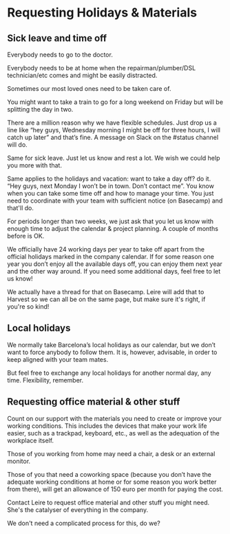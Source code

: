 # Requesting Holidays & Materials

## Sick leave and time off

Everybody needs to go to the doctor. 

Everybody needs to be at home when the repairman/plumber/DSL technician/etc comes and might be easily distracted.

Sometimes our most loved ones need to be taken care of.

You might want to take a train to go for a long weekend on Friday but will be splitting the day in two.

There are a million reason why we have flexible schedules. Just drop us a line like “hey guys, Wednesday morning I might be off for three hours, I will catch up later” and that’s fine. A message on Slack on the #status channel will do.

Same for sick leave. Just let us know and rest a lot. We wish we could help you more with that.

Same applies to the holidays and vacation: want to take a day off? do it. “Hey guys, next Monday I won’t be in town. Don’t contact me”. You know when you can take some time off and how to manage your time. You just need to coordinate with your team with sufficient notice (on Basecamp) and that'll do.

For periods longer than two weeks, we just ask that you let us know with enough time to adjust the calendar & project planning. A couple of months before is OK.

We officially have 24 working days per year to take off apart from the official holidays marked in the company calendar. If for some reason one year you don’t enjoy all the available days off, you can enjoy them next year and the other way around. If you need some additional days, feel free to let us know! 

We actually have a thread for that on Basecamp. Leire will add that to Harvest so we can all be on the same page, but make sure it's right, if you're so kind!

## Local holidays

We normally take Barcelona’s local holidays as our calendar, but we don’t want to force anybody to follow them. It is, however, advisable, in order to keep aligned with your team mates.

But feel free to exchange any local holidays for another normal day, any time. Flexibility, remember.

## Requesting office material & other stuff

Count on our support with the materials you need to create or improve your working conditions. This includes the devices that make your work life easier, such as a trackpad, keyboard, etc., as well as the adequation of the workplace itself. 
 
Those of you working from home may need a chair, a desk or an external monitor.
 
Those of you that need a coworking space (because you don’t have the adequate working conditions at home or for some reason you work better from there), will get an allowance of 150 euro per month for paying the cost. 
 
Contact Leire to request office material and other stuff you might need. She's the catalyser of everything in the company.

We don't need a complicated process for this, do we?